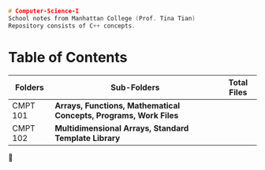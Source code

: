 ```cpp

# Computer-Science-I
School notes from Manhattan College (Prof. Tina Tian)
Repository consists of C++ concepts.
```
<h1>Table of Contents</h1>

Folders | Sub-Folders | Total Files |
------- | ----------- | -----------
CMPT 101 | **Arrays, Functions, Mathematical Concepts, Programs, Work Files** |
CMPT 102 | **Multidimensional Arrays, Standard Template Library** |

:whale2:

